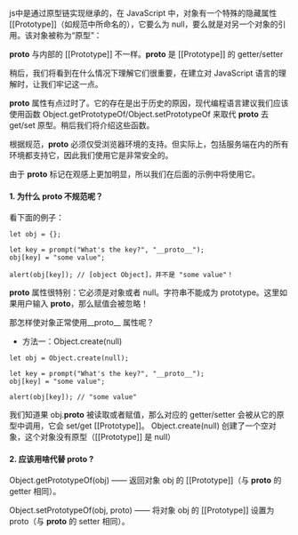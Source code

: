 js中是通过原型链实现继承的，在 JavaScript 中，对象有一个特殊的隐藏属性 [[Prototype]]（如规范中所命名的），它要么为 null，要么就是对另一个对象的引用。该对象被称为“原型”：

__proto__ 与内部的 [[Prototype]] 不一样。__proto__ 是 [[Prototype]] 的 getter/setter

稍后，我们将看到在什么情况下理解它们很重要，在建立对 JavaScript 语言的理解时，让我们牢记这一点。

__proto__ 属性有点过时了。它的存在是出于历史的原因，现代编程语言建议我们应该使用函数 Object.getPrototypeOf/Object.setPrototypeOf 来取代 __proto__ 去 get/set 原型。稍后我们将介绍这些函数。

根据规范，__proto__ 必须仅受浏览器环境的支持。但实际上，包括服务端在内的所有环境都支持它，因此我们使用它是非常安全的。

由于 __proto__ 标记在观感上更加明显，所以我们在后面的示例中将使用它。

#### 1. 为什么 __proto__ 不规范呢？
看下面的例子：
```
let obj = {};

let key = prompt("What's the key?", "__proto__");
obj[key] = "some value";

alert(obj[key]); // [object Object]，并不是 "some value"！
```

__proto__ 属性很特别：它必须是对象或者 null。字符串不能成为 prototype。这里如果用户输入 __proto__，那么赋值会被忽略！

那怎样使对象正常使用__proto__ 属性呢？
- 方法一：Object.create(null)

```
let obj = Object.create(null);

let key = prompt("What's the key?", "__proto__");
obj[key] = "some value";

alert(obj[key]); // "some value"
```

我们知道果 obj.__proto__ 被读取或者赋值，那么对应的 getter/setter 会被从它的原型中调用，它会 set/get [[Prototype]]。
Object.create(null) 创建了一个空对象，这个对象没有原型（[[Prototype]] 是 null）


#### 2. 应该用啥代替 __proto__ ?
Object.getPrototypeOf(obj) —— 返回对象 obj 的 [[Prototype]]（与 __proto__ 的 getter 相同）。

Object.setPrototypeOf(obj, proto) —— 将对象 obj 的 [[Prototype]] 设置为 proto（与 __proto__ 的 setter 相同）。